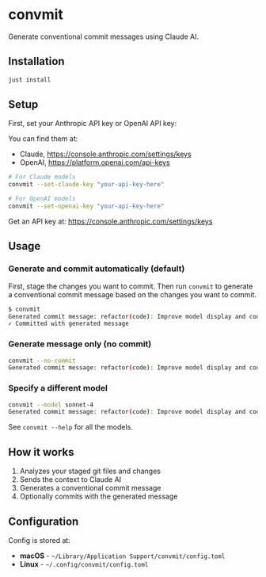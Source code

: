 # convmit

Generate conventional commit messages using Claude AI.

## Installation

```bash
just install
```

## Setup

First, set your Anthropic API key or OpenAI API key:

You can find them at:

- Claude, https://console.anthropic.com/settings/keys
- OpenAI, https://platform.openai.com/api-keys

```bash
# For Claude models
convmit --set-claude-key "your-api-key-here"

# For OpenAI models
convmit --set-openai-key "your-api-key-here"
```

Get an API key at: https://console.anthropic.com/settings/keys

## Usage

### Generate and commit automatically (default)

First, stage the changes you want to commit. Then run `convmit` to generate a conventional commit message based on the changes you want to commit.

```bash
$ convmit
Generated commit message: refactor(code): Improve model display and code formatting
✓ Committed with generated message
```

### Generate message only (no commit)

```bash
convmit --no-commit
Generated commit message: refactor(code): Improve model display and code formatting
```

### Specify a different model

```bash
convmit --model sonnet-4
Generated commit message: refactor(code): Improve model display and code formatting
```

See `convmit --help` for all the models.

## How it works

1. Analyzes your staged git files and changes
2. Sends the context to Claude AI
3. Generates a conventional commit message
4. Optionally commits with the generated message

## Configuration

Config is stored at:

- **macOS** - `~/Library/Application Support/convmit/config.toml`
- **Linux** - `~/.config/convmit/config.toml`
